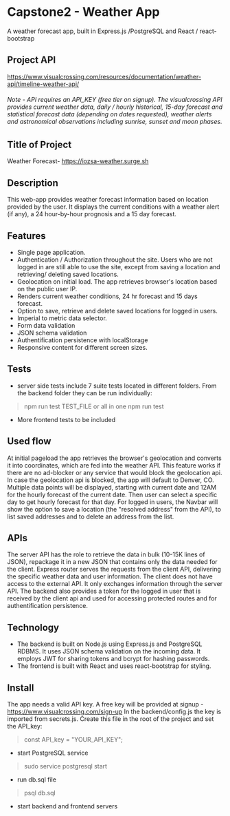 # Capstone2 - Weather App
A weather forecast app, built in Express.js /PostgreSQL and React / react-bootstrap

## Project API
https://www.visualcrossing.com/resources/documentation/weather-api/timeline-weather-api/
###### Note - API requires an API_KEY (free tier on signup). The visualcrossing API provides current weather data, daily / hourly historical, 15-day forecast and statistical forecast data (depending on dates requested), weather alerts and astronomical observations including sunrise, sunset and moon phases. ######

## Title of Project
Weather Forecast- https://iozsa-weather.surge.sh

## Description
This web-app provides weather forecast information based on location provided by the user. It displays the current conditions with a weather alert (if any), a 24 hour-by-hour prognosis and a 15 day forecast.

## Features
- Single page application.
- Authentication / Authorization throughout the site. Users who are not logged in are still able to use the site, except from saving a location and retrieving/ deleting saved locations.
- Geolocation on initial load. The app retrieves browser's location based on the public user IP.
- Renders current weather conditions, 24 hr forecast and 15 days forecast.
- Option to save, retrieve and delete saved locations for logged in users.
- Imperial to metric data selector.
- Form data validation
- JSON schema validation
- Authentification persistence with localStorage
- Responsive content for different screen sizes.

## Tests
- server side tests include 7 suite tests located in different folders. From the backend folder they can be run individually:
> npm run test TEST_FILE
or all in one 
> npm run test
- More frontend tests to be included

## Used flow
At initial pageload the app retrieves the browser's geolocation and converts it into coordinates, which are fed into the weather API. This feature works if there are no ad-blocker or any service that would block the geolocation api. In case the geolocation api is blocked, the app will default to Denver, CO.
Multiple data points will be displayed, starting with current date and 12AM for the hourly forecast of the current date. Then user can select a specific day to get hourly forecast for that day.
For logged in users, the Navbar will show the option to save a location (the "resolved address" from the API), to list saved addresses and to delete an address from the list.

## APIs
The server API has the role to retrieve the data in bulk (10-15K lines of JSON), repackage it in a new JSON that contains only the data needed for the client. Express router serves the requests from the client API, delivering the specific weather data and user information. The client does not have access to the external API. It only exchanges information through the server API. The backend also provides a token for the logged in user that is received by the client api and used for accessing protected routes and for authentification persistence.

## Technology
- The backend is built on Node.js using Express.js and PostgreSQL RDBMS. It uses JSON schema validation on the incoming data. It employs JWT for sharing tokens and bcrypt for hashing passwords.
- The frontend is built with React and uses react-bootstrap for styling.

## Install
The app needs a valid API key. A free key will be provided at signup - https://www.visualcrossing.com/sign-up
In the backend/config.js the key is imported from secrets.js. Create this file in the root of the project and set the API_key:
> const API_key = "YOUR_API_KEY";
- start PostgreSQL service
> sudo service postgresql start
- run db.sql file
> psql db.sql
- start backend and frontend servers



